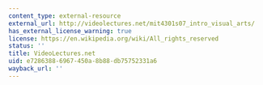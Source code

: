 ```yaml
---
content_type: external-resource
external_url: http://videolectures.net/mit4301s07_intro_visual_arts/
has_external_license_warning: true
license: https://en.wikipedia.org/wiki/All_rights_reserved
status: ''
title: VideoLectures.net
uid: e7286388-6967-450a-8b88-db75752331a6
wayback_url: ''
---
```

